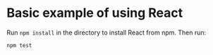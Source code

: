 # Basic example of using React 

Run `npm install` in the directory to install React from npm. Then run:

```sh
npm test
```

